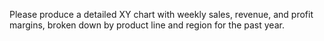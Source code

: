 Please produce a detailed XY chart with weekly sales, revenue, and profit margins, broken down by product line and region for the past year.
